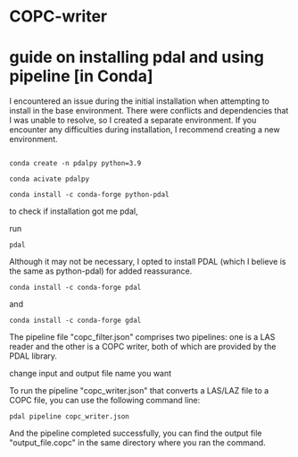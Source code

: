 # COPC-writer

# guide on installing pdal and using pipeline [in Conda]

I encountered an issue during the initial installation when attempting to install in the base environment. There were conflicts and dependencies that I was unable to resolve, so I created a separate environment. 
If you encounter any difficulties during installation, I recommend creating a new environment.

```console

conda create -n pdalpy python=3.9

conda acivate pdalpy

conda install -c conda-forge python-pdal

 ```

to check if installation got me pdal, 

run 
```console
pdal
```

Although it may not be necessary, I opted to install PDAL (which I believe is the same as python-pdal) for added reassurance.

```console
conda install -c conda-forge pdal
```
and 

```console
conda install -c conda-forge gdal
```

The pipeline file "copc_filter.json" comprises two pipelines: one is a LAS reader and the other is a COPC writer, both of which are provided by the PDAL library.

change input and output file name you want 

To run the pipeline "copc_writer.json" that converts a LAS/LAZ file to a COPC file, you can use the following command line:


```console
pdal pipeline copc_writer.json
```

And the pipeline completed successfully, you can find the output file "output_file.copc" in the same directory where you ran the command.
